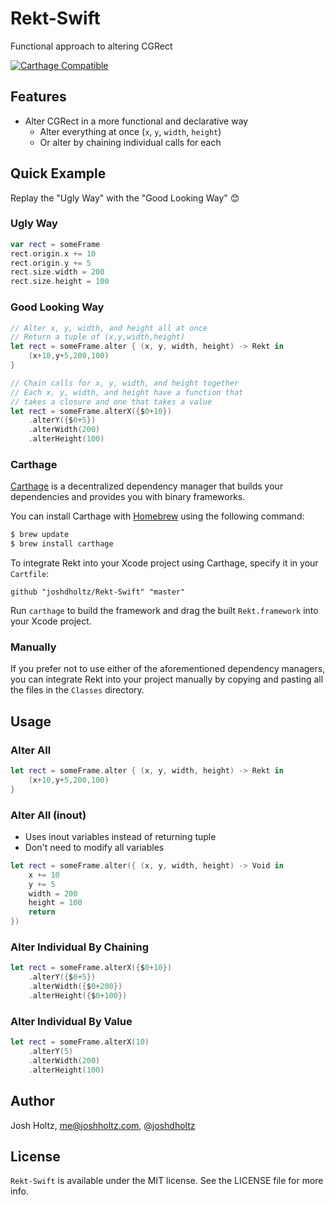 # Rekt-Swift
Functional approach to altering CGRect

[![Carthage Compatible](https://img.shields.io/badge/Carthage-compatible-4BC51D.svg?style=flat)](https://github.com/Carthage/Carthage)

## Features
- Alter CGRect in a more functional and declarative way
  - Alter everything at once (`x`, `y`, `width`, `height`)
  - Or alter by chaining individual calls for each

## Quick Example

Replay the "Ugly Way" with the "Good Looking Way" :blush:

### Ugly Way
```swift
var rect = someFrame
rect.origin.x += 10
rect.origin.y += 5
rect.size.width = 200
rect.size.height = 100
```

### Good Looking Way

```swift
// Alter x, y, width, and height all at once
// Return a tuple of (x,y,width,height)
let rect = someFrame.alter { (x, y, width, height) -> Rekt in
	(x+10,y+5,200,100)
}

// Chain calls for x, y, width, and height together
// Each x, y, width, and height have a function that
// takes a closure and one that takes a value
let rect = someFrame.alterX({$0+10})
	.alterY({$0+5})
	.alterWidth(200)
	.alterHeight(100)
```

### Carthage

[Carthage](https://github.com/Carthage/Carthage) is a decentralized dependency manager that builds your dependencies and provides you with binary frameworks.

You can install Carthage with [Homebrew](http://brew.sh/) using the following command:

```bash
$ brew update
$ brew install carthage
```

To integrate Rekt into your Xcode project using Carthage, specify it in your `Cartfile`:

```ogdl
github "joshdholtz/Rekt-Swift" "master"
```

Run `carthage` to build the framework and drag the built `Rekt.framework` into your Xcode project.

### Manually

If you prefer not to use either of the aforementioned dependency managers, you can integrate Rekt into your project manually by copying and pasting all the files in the `Classes` directory.

## Usage

### Alter All
```swift
let rect = someFrame.alter { (x, y, width, height) -> Rekt in
	(x+10,y+5,200,100)
}
```

### Alter All (inout)
- Uses inout variables instead of returning tuple
- Don't need to modify all variables
```swift
let rect = someFrame.alter({ (x, y, width, height) -> Void in
	x += 10
	y += 5
	width = 200
	height = 100
	return
})
```

### Alter Individual By Chaining
```swift
let rect = someFrame.alterX({$0+10})
	.alterY({$0+5})
	.alterWidth({$0+200})
	.alterHeight({$0+100})
```

### Alter Individual By Value 
```swift
let rect = someFrame.alterX(10)
	.alterY(5)
	.alterWidth(200)
	.alterHeight(100)
```

## Author

Josh Holtz, me@joshholtz.com, [@joshdholtz](https://twitter.com/joshdholtz)

## License

`Rekt-Swift` is available under the MIT license. See the LICENSE file for more info.
